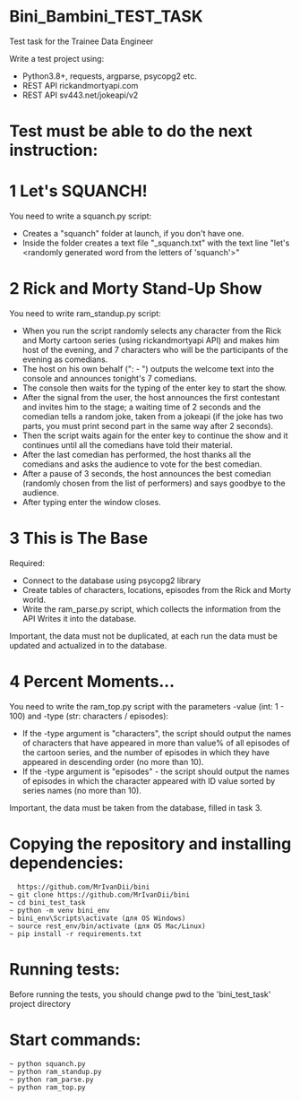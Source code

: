 # Bini_Bambini_TEST_TASK
Test task for the Trainee Data Engineer

Write a test project using:

- Python3.8+, requests, argparse, psycopg2 etc.
- REST API rickandmortyapi.com
- REST API sv443.net/jokeapi/v2

# Test must be able to do the next instruction:

# 1 Let's SQUANCH!

You need to write a squanch.py script:

- Creates a "squanch" folder at launch, if you don't have one.
- Inside the folder creates a text file "<file creation date>_squanch.txt" with the text line "let's <randomly generated word from the letters of 'squanch'>"


# 2 Rick and Morty Stand-Up Show

You need to write ram_standup.py script:

- When you run the script randomly selects any character from the Rick and Morty cartoon series (using rickandmortyapi API) and makes him host of the evening, and 7 characters who will be the participants of the evening as comedians.
- The host on his own behalf ("<hostname>: - <text>") outputs the welcome text into the console and announces tonight's 7 comedians.
- The console then waits for the typing of the enter key to start the show.
- After the signal from the user, the host announces the first contestant and invites him to the stage; a waiting time of 2 seconds and the comedian tells a random joke, taken from a jokeapi (if the joke has two parts, you must print second part  in the same way after 2 seconds). 
- Then the script waits again for the enter key to continue the show and it continues until all the comedians have told their material.
- After the last comedian has performed, the host thanks all the comedians and asks the audience to vote for the best comedian.
- After a pause of 3 seconds, the host announces the best comedian (randomly chosen from the list of performers) and says goodbye to the audience.
- After typing enter the window closes.


# 3 This is The Base

Required:

- Connect to the database using psycopg2 library
- Create tables of characters, locations, episodes from the Rick and Morty world.
- Write the ram_parse.py script, which collects the information from the API Writes it into the database.

Important, the data must not be duplicated, at each run the data must be updated and actualized in to the database.


# 4 Percent Moments...

You need to write the ram_top.py script with the parameters -value (int: 1 - 100) and -type (str: characters / episodes):

- If the -type argument is "characters", the script should output the names of characters that have appeared in more than value% of all episodes of the cartoon series, and the number of episodes in which they have appeared in descending order (no more than 10).
- If the -type argument is "episodes" - the script should output the names of episodes in which the character appeared with ID value sorted by series names (no more than 10).

Important, the data must be taken from the database, filled in task 3.


# Copying the repository and installing dependencies:
```
  https://github.com/MrIvanDii/bini
~ git clone https://github.com/MrIvanDii/bini
~ cd bini_test_task
~ python -m venv bini_env
~ bini_env\Scripts\activate (для OS Windows)
~ source rest_env/bin/activate (для OS Mac/Linux)
~ pip install -r requirements.txt
```
# Running tests:

Before running the tests, you should change pwd to the 'bini_test_task' project directory


# Start commands:

```
~ python squanch.py
~ python ram_standup.py
~ python ram_parse.py
~ python ram_top.py
```
